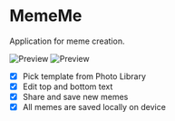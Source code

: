 
# MemeMe

Application for meme creation.

![Preview](https://i.imgur.com/iqZgtRK.gif)
![Preview](https://i.imgur.com/2RxWSep.gif)

- [x] Pick template from Photo Library
- [x] Edit top and bottom text
- [x] Share and save new memes
- [x] All memes are saved locally on device